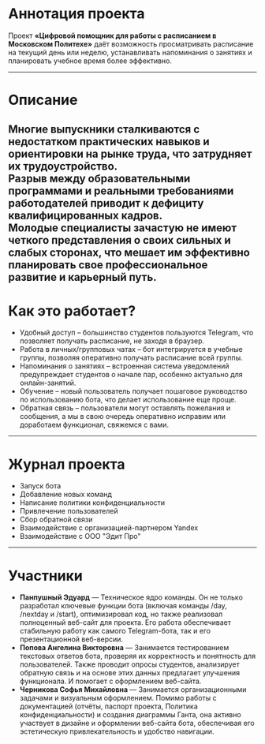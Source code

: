 
# Аннотация проекта
Проект **«Цифровой помощник для работы с расписанием в Московском Политехе»** даёт возможность просматривать расписание на текущий день или неделю, устанавливать напоминания о занятиях и планировать учебное время более эффективно.

---
# Описание
Многие выпускники сталкиваются с недостатком практических навыков и ориентировки на рынке труда, что затрудняет их трудоустройство.  
Разрыв между образовательными программами и реальными требованиями работодателей приводит к дефициту квалифицированных кадров.  
Молодые специалисты зачастую не имеют четкого представления о своих сильных и слабых сторонах, что мешает им эффективно планировать свое профессиональное развитие и карьерный путь.
---
# Как это работает?
- Удобный доступ – большинство студентов пользуются Telegram, что позволяет получать расписание, не заходя в браузер.
- Работа в личных/групповых чатах – бот интегрируется в учебные группы, позволяя оперативно получать расписание всей группы.
- Напоминания о занятиях – встроенная система уведомлений предупреждает студентов о начале пар, особенно актуально для онлайн-занятий.
- Обучение – новый пользователь получает пошаговое руководство по использованию бота, что делает использование еще проще.
- Обратная связь – пользователи могут оставлять пожелания и сообщения, а мы в свою очередь оперативно исправим или доработаем функционал, свяжемся с вами.
---
# Журнал проекта
- Запуск бота
- Добавление новых команд
- Написание политики конфиденциальности
- Привлечение пользователей
- Сбор обратной связи
- Взаимодействие с организацией-партнером Yandex
- Взаимодействие с ООО "Эдит Про"
---
# Участники
- **Панпушный Эдуард** — Техническое ядро команды. Он не только разработал ключевые функции бота (включая команды /day, /nextday и /start), оптимизировал код, но также реализовал полноценный веб-сайт для проекта. Его работа обеспечивает стабильную работу как самого Telegram-бота, так и его презентационной веб-версии.
- **Попова Ангелина Викторовна** — Занимается тестированием текстовых ответов бота, проверяя их корректность и понятность для пользователей. Также проводит опросы студентов, анализирует обратную связь и на основе этих данных предлагает улучшения функционала. И помогает с оформлением веб-сайта.
- **Черникова Софья Михайловна** — Занимается организационными задачами и визуальным оформлением. Помимо работы с документацией (отчёты, паспорт проекта, Политика конфиденциальности) и создания диаграммы Ганта, она активно участвует в дизайне и оформлении веб-сайта бота, обеспечивая его эстетическую привлекательность и удобство навигации.